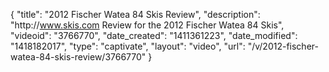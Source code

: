 {
    "title": "2012 Fischer Watea 84 Skis Review",
    "description": "http:\/\/www.skis.com Review for the 2012 Fischer Watea 84 Skis",
    "videoid": "3766770",
    "date_created": "1411361223",
    "date_modified": "1418182017",
    "type": "captivate",
    "layout": "video",
    "url": "\/v\/2012-fischer-watea-84-skis-review\/3766770"
}